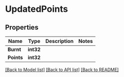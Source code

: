 # UpdatedPoints

## Properties

Name | Type | Description | Notes
------------ | ------------- | ------------- | -------------
**Burnt** | **int32** |  | 
**Points** | **int32** |  | 

[[Back to Model list]](../README.md#documentation-for-models) [[Back to API list]](../README.md#documentation-for-api-endpoints) [[Back to README]](../README.md)



